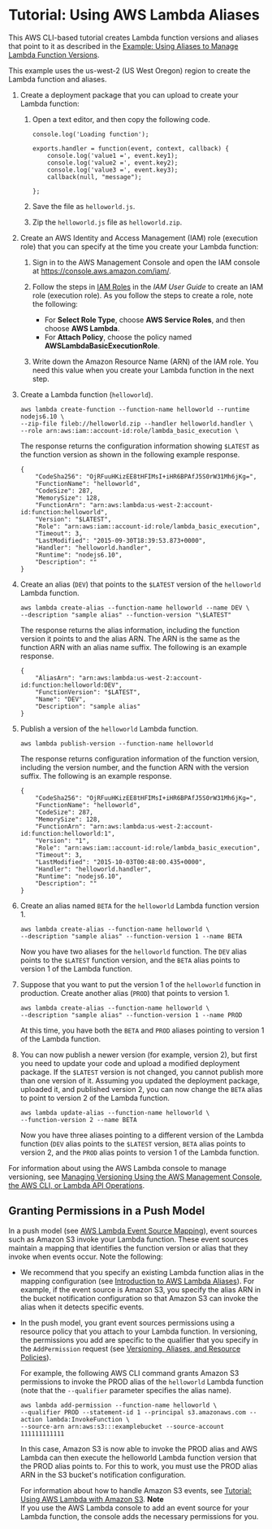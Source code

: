 # Tutorial: Using AWS Lambda Aliases<a name="versioning-aliases-walkthrough1"></a>

This AWS CLI\-based tutorial creates Lambda function versions and aliases that point to it as described in the [Example: Using Aliases to Manage Lambda Function Versions](aliases-intro.md#aliases-intro-example)\.

This example uses the us\-west\-2 \(US West Oregon\) region to create the Lambda function and aliases\.

1. Create a deployment package that you can upload to create your Lambda function: 

   1. Open a text editor, and then copy the following code\. 

      ```
      console.log('Loading function');
      
      exports.handler = function(event, context, callback) {
          console.log('value1 =', event.key1);
          console.log('value2 =', event.key2);
          console.log('value3 =', event.key3);
          callback(null, "message");  
         
      };
      ```

   1. Save the file as `helloworld.js`\.

   1. Zip the `helloworld.js` file as `helloworld.zip`\. 

1. Create an AWS Identity and Access Management \(IAM\) role \(execution role\) that you can specify at the time you create your Lambda function: 

   1. Sign in to the AWS Management Console and open the IAM console at [https://console\.aws\.amazon\.com/iam/](https://console.aws.amazon.com/iam/)\.

   1. Follow the steps in [IAM Roles](https://docs.aws.amazon.com/IAM/latest/UserGuide/id_roles.html) in the *IAM User Guide* to create an IAM role \(execution role\)\. As you follow the steps to create a role, note the following: 
      + For **Select Role Type**, choose **AWS Service Roles**, and then choose **AWS Lambda**\.
      + For **Attach Policy**, choose the policy named **AWSLambdaBasicExecutionRole**\. 

   1. Write down the Amazon Resource Name \(ARN\) of the IAM role\. You need this value when you create your Lambda function in the next step\.

1. Create a Lambda function \(`helloworld`\)\. 

   ```
   aws lambda create-function --function-name helloworld --runtime nodejs6.10 \
   --zip-file fileb://helloworld.zip --handler helloworld.handler \
   --role arn:aws:iam::account-id:role/lambda_basic_execution \
   ```

   The response returns the configuration information showing `$LATEST` as the function version as shown in the following example response\.

   ```
   {
       "CodeSha256": "OjRFuuHKizEE8tHFIMsI+iHR6BPAfJ5S0rW31Mh6jKg=",
       "FunctionName": "helloworld",
       "CodeSize": 287,
       "MemorySize": 128,
       "FunctionArn": "arn:aws:lambda:us-west-2:account-id:function:helloworld",
       "Version": "$LATEST",
       "Role": "arn:aws:iam::account-id:role/lambda_basic_execution",
       "Timeout": 3,
       "LastModified": "2015-09-30T18:39:53.873+0000",
       "Handler": "helloworld.handler",
       "Runtime": "nodejs6.10",
       "Description": ""
   }
   ```

1. Create an alias \(`DEV`\) that points to the `$LATEST` version of the `helloworld` Lambda function\.

   ```
   aws lambda create-alias --function-name helloworld --name DEV \
   --description "sample alias" --function-version "\$LATEST"
   ```

   The response returns the alias information, including the function version it points to and the alias ARN\. The ARN is the same as the function ARN with an alias name suffix\. The following is an example response\.

   ```
   {
       "AliasArn": "arn:aws:lambda:us-west-2:account-id:function:helloworld:DEV",
       "FunctionVersion": "$LATEST",
       "Name": "DEV",
       "Description": "sample alias"
   }
   ```

1. Publish a version of the `helloworld` Lambda function\.

   ```
   aws lambda publish-version --function-name helloworld
   ```

   The response returns configuration information of the function version, including the version number, and the function ARN with the version suffix\. The following is an example response\.

   ```
   {
       "CodeSha256": "OjRFuuHKizEE8tHFIMsI+iHR6BPAfJ5S0rW31Mh6jKg=",
       "FunctionName": "helloworld",
       "CodeSize": 287,
       "MemorySize": 128,
       "FunctionArn": "arn:aws:lambda:us-west-2:account-id:function:helloworld:1",
       "Version": "1",
       "Role": "arn:aws:iam::account-id:role/lambda_basic_execution",
       "Timeout": 3,
       "LastModified": "2015-10-03T00:48:00.435+0000",
       "Handler": "helloworld.handler",
       "Runtime": "nodejs6.10",
       "Description": ""
   }
   ```

1. Create an alias named `BETA` for the `helloworld` Lambda function version 1\.

   ```
   aws lambda create-alias --function-name helloworld \
   --description "sample alias" --function-version 1 --name BETA
   ```

   Now you have two aliases for the `helloworld` function\. The `DEV` alias points to the `$LATEST` function version, and the `BETA` alias points to version 1 of the Lambda function\.

1. Suppose that you want to put the version 1 of the `helloworld` function in production\. Create another alias \(`PROD`\) that points to version 1\.

   ```
   aws lambda create-alias --function-name helloworld \
   --description "sample alias" --function-version 1 --name PROD
   ```

   At this time, you have both the `BETA` and `PROD` aliases pointing to version 1 of the Lambda function\.

1. You can now publish a newer version \(for example, version 2\), but first you need to update your code and upload a modified deployment package\. If the `$LATEST` version is not changed, you cannot publish more than one version of it\. Assuming you updated the deployment package, uploaded it, and published version 2, you can now change the `BETA` alias to point to version 2 of the Lambda function\. 

   ```
   aws lambda update-alias --function-name helloworld \
   --function-version 2 --name BETA
   ```

   Now you have three aliases pointing to a different version of the Lambda function \(`DEV` alias points to the `$LATEST` version, `BETA` alias points to version 2, and the `PROD` alias points to version 1 of the Lambda function\.

For information about using the AWS Lambda console to manage versioning, see [Managing Versioning Using the AWS Management Console, the AWS CLI, or Lambda API Operations](how-to-manage-versioning.md)\.

## Granting Permissions in a Push Model<a name="versioning-permissions-cli"></a>

In a push model \(see [AWS Lambda Event Source Mapping](intro-invocation-modes.md)\), event sources such as Amazon S3 invoke your Lambda function\. These event sources maintain a mapping that identifies the function version or alias that they invoke when events occur\. Note the following:
+ We recommend that you specify an existing Lambda function alias in the mapping configuration \(see [Introduction to AWS Lambda Aliases](aliases-intro.md)\)\. For example, if the event source is Amazon S3, you specify the alias ARN in the bucket notification configuration so that Amazon S3 can invoke the alias when it detects specific events\.
+ In the push model, you grant event sources permissions using a resource policy that you attach to your Lambda function\. In versioning, the permissions you add are specific to the qualifier that you specify in the `AddPermission` request \(see [Versioning, Aliases, and Resource Policies](versioning-aliases-permissions.md)\)\. 

  For example, the following AWS CLI command grants Amazon S3 permissions to invoke the PROD alias of the `helloworld` Lambda function \(note that the `--qualifier` parameter specifies the alias name\)\. 

  ```
  aws lambda add-permission --function-name helloworld \
  --qualifier PROD --statement-id 1 --principal s3.amazonaws.com --action lambda:InvokeFunction \
  --source-arn arn:aws:s3:::examplebucket --source-account 111111111111
  ```

  In this case, Amazon S3 is now able to invoke the PROD alias and AWS Lambda can then execute the helloworld Lambda function version that the PROD alias points to\. For this to work, you must use the PROD alias ARN in the S3 bucket's notification configuration\. 

  For information about how to handle Amazon S3 events, see [Tutorial: Using AWS Lambda with Amazon S3](with-s3-example.md)\.
**Note**  
If you use the AWS Lambda console to add an event source for your Lambda function, the console adds the necessary permissions for you\.
